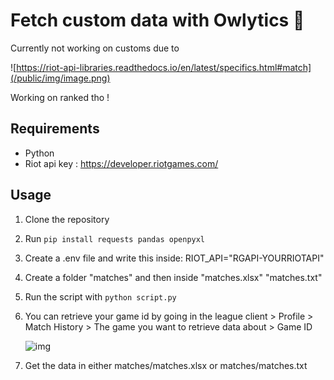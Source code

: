 # Fetch custom data with Owlytics 🦉

Currently not working on customs due to 

![https://riot-api-libraries.readthedocs.io/en/latest/specifics.html#match](/public/img/image.png)

Working on ranked tho !

## Requirements
- Python
- Riot api key : https://developer.riotgames.com/

## Usage 

1. Clone the repository
2. Run `pip install requests pandas openpyxl`
3. Create a .env file and write this inside: RIOT_API="RGAPI-YOURRIOTAPI"
4. Create a folder "matches" and then inside "matches.xlsx" "matches.txt" 
5. Run the script with `python script.py`
6. You can retrieve your game id by going in the league client > Profile > Match History > The game you want to retrieve data about > Game ID 

   ![img](/public/img/image-1.png)

7. Get the data in either matches/matches.xlsx or matches/matches.txt
